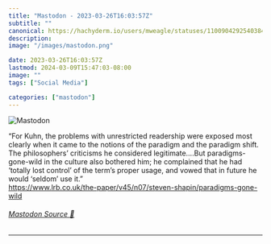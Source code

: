 ```yaml
---
title: "Mastodon - 2023-03-26T16:03:57Z"
subtitle: ""
canonical: https://hachyderm.io/users/mweagle/statuses/110090429254038486
description:
image: "/images/mastodon.png"

date: 2023-03-26T16:03:57Z
lastmod: 2024-03-09T15:47:03-08:00
image: ""
tags: ["Social Media"]

categories: ["mastodon"]
---
```

![Mastodon](/images/mastodon.png)

<p>“For Kuhn, the problems with unrestricted readership were exposed most clearly when it came to the notions of the paradigm and the paradigm shift. The philosophers’ criticisms he considered legitimate….But paradigms-gone-wild in the culture also bothered him; he complained that he had ‘totally lost control’ of the term’s proper usage, and vowed that in future he would ‘seldom’ use it.”<br /><a href="https://www.lrb.co.uk/the-paper/v45/n07/steven-shapin/paradigms-gone-wild" target="_blank" rel="nofollow noopener noreferrer" translate="no"><span class="invisible">https://www.</span><span class="ellipsis">lrb.co.uk/the-paper/v45/n07/st</span><span class="invisible">even-shapin/paradigms-gone-wild</span></a></p>


###### [Mastodon Source 🐘](https://hachyderm.io/@mweagle/110090429254038486)

___
